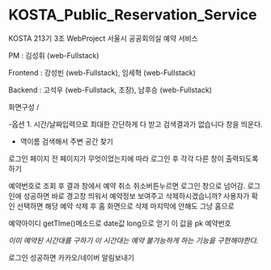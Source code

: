 # KOSTA_Public_Reservation_Service
KOSTA 213기 3조 WebProject 서울시 공공회의실 예약 서비스


PM : 김성휘 (web-Fullstack)

Frontend : 강성빈 (web-Fullstack), 임세혁 (web-Fullstack)

Backend : 고석우 (web-Fullstack, 조장), 남후승 (web-Fullstack)

화면구성 /
 
-옵션 1. 시간/날짜입력으로 최대한 간단하게 다 받고 검색결과가 없습니다 창을 띄운다.

* 역이름 검색해서 주변 공간 찾기

로그인 페이지
전 페이지가 무엇이었는지에 따라 로그인 후 각각 다른 창이 출력되도록 하기

예약번호로 조회 후 결과 창에서 예약 취소
취소버튼누르면 로그인 창으로 넘어감. 
로그인에 성공하면 바로 경고창 띄워서 예약정보 보여주고 삭제하시겠습니까?
사용자가 확인 선택하면 해당 예약 삭제 후 홈 화면으로
삭제 마지막에 안해도 그냥 홈으로

예약아이디 getTIme()메소드로 date값 long으로 얻기 이 값을 pk 예약번호

*이미 예약된 시간대를 구하기 이 시간대는 예약 불가능하게 하는 기능을 구현해야한다.*

로그인 성공하면 카카오/네이버 알림보내기
